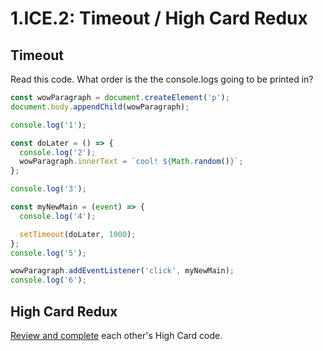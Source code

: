 # 1.ICE.2: Timeout / High Card Redux

## Timeout

Read this code. What order is the the console.logs going to be printed in?

```javascript
const wowParagraph = document.createElement('p');
document.body.appendChild(wowParagraph);

console.log('1');

const doLater = () => {
  console.log('2');
  wowParagraph.innerText = `cool! ${Math.random()}`;
};

console.log('3');

const myNewMain = (event) => {
  console.log('4');

  setTimeout(doLater, 1000);
};
console.log('5');

wowParagraph.addEventListener('click', myNewMain);
console.log('6');
```

## High Card Redux

[Review and complete](../../../Module1/course-logistics/course-methodology.md#in-class-code-review) each other's High Card code.

